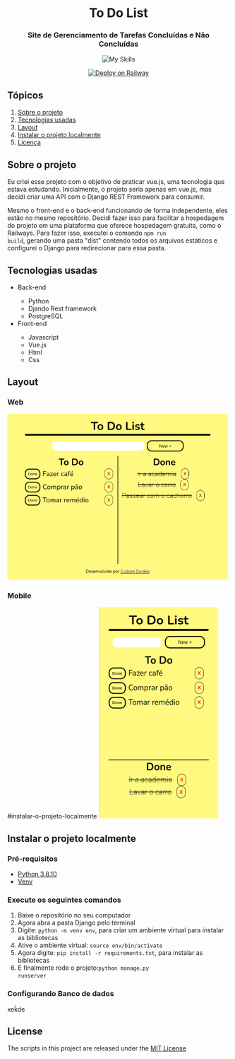 <h1 align="center">To Do List</h1>

<h3 align="center">Site de Gerenciamento de Tarefas Concluídas e Não Concluídas</h3> 
<div align="center">

![My Skills](https://skills.thijs.gg/icons?i=python,django,vue,html,js,css)

</div>

<div align="center">

[![Deploy on Railway](https://railway.app/button.svg)](https://todolisteudson.up.railway.app/)

</div>

## Tópicos

1. [Sobre o projeto](#sobre-o-projeto)
2. [Tecnologias usadas](#tecnologias-usadas)
3. [Layout](#layout)
4. [Instalar o projeto localmente](#instalar-o-projeto-localmente)
5. [Licença](#license)

## Sobre o projeto

Eu criei esse projeto com o objetivo de praticar vue.js, uma tecnologia que estava estudando. Inicialmente, o projeto seria apenas em vue.js, mas decidi criar uma API com o Django REST Framework para consumir.

Mesmo o front-end e o back-end funcionando de forma independente, eles estão no mesmo repositório. Decidi fazer isso para facilitar a hospedagem do projeto em uma plataforma que oferece hospedagem gratuita, como o Railways. Para fazer isso, executei o comando <code>npm run build</code>, gerando uma pasta "dist" contendo todos os arquivos estáticos e configurei o Django para redirecionar para essa pasta.

## Tecnologias usadas

<ul>
  <li>Back-end</li>
  
   <ul>
      <li>Python</li>
      <li>Djando Rest framework</li>
      <li>PostgreSQL</li>
   </ul>
   
  <li>Front-end</li>
  
  <ul>
      <li>Javascript</li>
      <li>Vue.js</li>
      <li>Html</li>
      <li>Css</li>
  </ul>
  
</ul> 

## Layout

### Web

<img src="https://github.com/SobrancelhaDoDragao/To_Do_List/blob/main/Web.png" width="500">

### Mobile
#instalar-o-projeto-localmente
<img src="https://github.com/SobrancelhaDoDragao/To_Do_List/blob/main/mobile.png">

## Instalar o projeto localmente

### Pré-requisitos

- [Python 3.8.10](https://www.python.org/downloads/)
- [Venv](https://docs.python.org/pt-br/3/library/venv.html)

### Execute os seguintes comandos

1. Baixe o repositório no seu computador
2. Agora abra a pasta Django pelo terminal
3. Digite: <code>python -m venv env</code>, para criar um ambiente virtual para instalar as bibliotecas
4. Ative o ambiente virtual: <code>source env/bin/activate</code>
5. Agora digite: <code>pip install -r requirements.txt</code>, para instalar as bibliotecas
6. E finalmente rode o projeto:<code>python manage.py runserver</code>

### Configurando Banco de dados
xeḱde

## License

The scripts in this project are released under the [MIT License](./LICENSE.md) 
